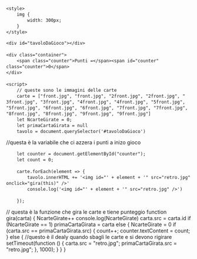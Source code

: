 <!DOCTYPE html>
<html lang="en">

<head>
    <meta charset="UTF-8">
    <meta http-equiv="X-UA-Compatible" content="IE=edge">
    <meta name="viewport" content="width=device-width, initial-scale=1.0">
    <title>Document</title>

    <style>
        img {
            width: 300px;
        }
    </style>
</head>

<body>

    <div id="tavoloDaGioco"></div>

    <div class="container">
        <span class="counter">Punti =</span><span id="counter" class="counter">0</span>
    </div>

    <script>
        // queste sono le immagini delle carte
        carte = ["front.jpg", "front.jpg", "2front.jpg", "2front.jpg", " 3front.jpg", "3front.jpg", "4front.jpg", "4front.jpg", "5front.jpg", "5front.jpg", "6front.jpg", "6front.jpg", "7front.jpg", "7front.jpg", "8front.jpg", "8front.jpg", "9front.jpg", "9front.jpg"]
        let NcarteGirate = 0;
        let primaCartaGirata = null
        tavolo = document.querySelector('#tavoloDaGioco')

//questa è la variabile che ci azzera i punti a inizo gioco

        let counter = document.getElementById("counter");
        let count = 0;

        carte.forEach(element => {
            tavolo.innerHTML += '<img id="' + element + '" src="retro.jpg" onclick="gira(this)" />'
            console.log('<img id="' + element + '" src="retro.jpg" />')

        });
// questa è la funzione che gira le carte e tiene punteggio
        function gira(carta) {
            NcarteGirate++
            console.log(NcarteGirate)
            carta.src = carta.id
            if (NcarteGirate == 1)
                primaCartaGirata = carta
            else {
                NcarteGirate = 0
                if (carta.src == primaCartaGirata.src) {
                    count++;
                    counter.textContent = count;
                } else {
                    //questo è il dealy quando sbagli le carte e si devono rigirare
                    setTimeout(function () {
                        carta.src = "retro.jpg";
                        primaCartaGirata.src = "retro.jpg";
                    }, 1000);
                }
            }
        }
